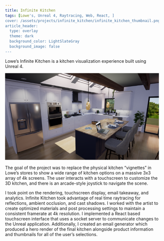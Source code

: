 ```yaml
---
title: Infinite Kitchen
tags: [Lowe's, Unreal 4, Raytracing, Web, React, ]
cover: /assets/projects/infinite_kitchen/infinite_kitchen_thumbnail.png
article_header:
  type: overlay
  theme: dark
  background_color: LightSlateGray
  background_image: false
---
```


Lowe’s Infinite Kitchen is a kitchen visualization experience built using Unreal 4.

<!--more-->

![image](/assets/projects/infinite_kitchen/hero.png)

The goal of the project was to replace the physical kitchen “vignettes” in Lowe’s stores to show a wide range of kitchen options on a massive 3x3 array of 4k screens. The user interacts with a touchscreen to customize the 3D kitchen, and there is an arcade-style joystick to navigate the scene.

I took point on the rendering, touchscreen display, email takeaway, and analytics. Infinite Kitchen took advantage of real time raytracing for reflections, ambient occlusion, and cast shadows. I worked with the artist to create optimized materials and post processing settings to maintain a consistent framerate at 4k resolution. I implemented a React based touchscreen interface that uses a socket server to communicate changes to the Unreal application. Additionally, I created an email generator which produced a hero render of the final kitchen alongside product information and thumbnails for all of the user’s selections.
